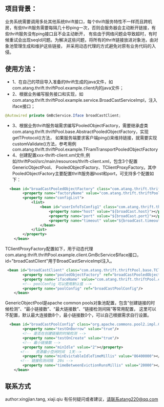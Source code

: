 ## 项目背景：
业务系统需要调用多处其他系统thrift接口，每个thrift服务特性不一样而且跨机房，有些thrift服务需要每隔几十秒ping一次，否则会服务器会主动断开链接，有些thrift服务没有ping接口且不会主动断开，
有些由于网络问题会导致超时，有时候重试会出现seqId问题。为解决这些问题，将所有的thrift链接放进对象池，由对象池管理生成和维护这些链接，
并采用动态代理的方式避免对原有业务代码的入侵。
## 使用方法：
* 1、在自己的项目导入准备的thrift生成的java文件，如com.atang.thrift.thriftPool.example.client内的java文件；
* 2、根据业务编写服务接口和实现，如com.atang.thrift.thriftPool.example.service.BroadCastServiceImpl，注入iface接口；
```java
@Autowired private GmBcService.Iface broadCastClient;
```
* 3、根据业务thrift服务端需求编写PooledObjectFactory，需要继承虚类com.atang.thrift.thriftPool.base.AbstractPooledObjectFactory，实现getTProtocol()方法，
如果服务端要求客户端ping()来维持链接，就需要实现customValidate()方法，参考用例com.atang.thrift.thriftPool.example.TFramTransportPooledObjectFactory
* 4、创建配置xxx-thrift-client.xml文件,例如/thriftPool/src/main/resources/thrift-client.xml，包含3个配置GenericObjectPool、
PooledObjectFactory、TClientProxyFactory。其中PooledObjectFactory主要配置thrift服务器host和port，可支持多个配置如下：
```xml
  <bean id="broadCastPooledObjectFactory" class="com.atang.thrift.thriftPool.example.TFramTransportPooledObjectFactory">
    	<property name="factoryName" value="com.atang.thrift.thriftPool.example.client.GmBcService$Client$Factory"></property>
    	<property name="configList">
    		<list>
    			<bean id="userInfoTsConfig1" class="com.atang.thrift.thriftPool.modal.TSConfig">
    				<property name="host" value="${broadCast.host}"></property>
    				<property name="port" value="${broadCast.port}"></property>
    				<property name="timeout" value="${broadCast.timeout}"></property>
    			</bean>
    		</list>
    	</property>
    </bean>
```
TClientProxyFactory配置如下，用于动态代理com.atang.thrift.thriftPool.example.client.GmBcService$Iface接口，
id="broadCastClient"用于BroadCastServiceImpl注入。
```xml
 <bean id="broadCastClient" class="com.atang.thrift.thriftPool.base.TClientProxyFactory">
        <property name="pooledObjectFactory" ref="broadCastPooledObjectFactory"/>
        <property name="ifaceName" value="com.atang.thrift.thriftPool.example.client.GmBcService$Iface"/>
        <!-- poolConfig 可以使用默认值 -->
        <property name="poolConfig" ref="broadCastPoolConfig"/>
    </bean>
```
GenericObjectPool是apache common pools对象池配置，包含“创建链接的时候检测”、“最小链接数”、“最大链接数”、“链接检测间隔”等常用配置，
这里可以不配置，默认最大连接数8个，最小链接数0个，可以自己根据需求自行设置。
```xml
  <bean id="broadCastPoolConfig" class="org.apache.commons.pool2.impl.GenericObjectPoolConfig">
        <property name="testOnBorrow" value="true"/>
        <!-- 是否在创建链接的时候检测 -->
        <property name="testOnCreate" value="true"/>
        <!-- 最小链接数 -->
        <property name="minIdle" value="2"></property>
       <!--   资源最小空闲时间  1天-->
        <property name="minEvictableIdleTimeMillis" value="86400000"></property>
       <!-- 链接检测间隔  20s -->
        <property name="timeBetweenEvictionRunsMillis" value="20000"></property>
    </bean>
```
## 联系方式
author:xingjian.tang, xiaji.qiu
有任何疑问或者建议，请联系atang220@qq.com
